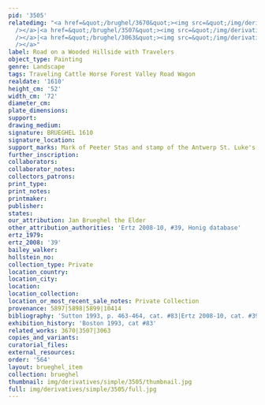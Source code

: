 ```yaml
---
pid: '3505'
relatedimg: "<a href=&quot;/brughel/3670&quot;><img src=&quot;/img/derivatives/simple/3670/thumbnail.jpg&quot;
  /></a>|<a href=&quot;/brughel/3507&quot;><img src=&quot;/img/derivatives/simple/3507/thumbnail.jpg&quot;
  /></a>|<a href=&quot;/brughel/3063&quot;><img src=&quot;/img/derivatives/simple/3063/thumbnail.jpg&quot;
  /></a>"
label: Road on a Wooded Hillside with Travelers
object_type: Painting
genre: Landscape
tags: Traveling Cattle Horse Forest Valley Road Wagon
realdate: '1610'
height_cm: '52'
width_cm: '72'
diameter_cm: 
plate_dimensions: 
support: 
drawing_medium: 
signature: BRUEGHEL 1610
signature_location: 
support_marks: Mark of Peeter Stas and stamp of the Antwerp St. Luke's Guild on reverse
further_inscription: 
collaborators: 
collaborator_notes: 
collectors_patrons: 
print_type: 
print_notes: 
printmaker: 
publisher: 
states: 
our_attribution: Jan Brueghel the Elder
other_attribution_authorities: 'Ertz 2008-10, #39, Honig database'
ertz_1979: 
ertz_2008: '39'
bailey_walker: 
hollstein_no: 
collection_type: Private
location_country: 
location_city: 
location: 
location_collection: 
location_or_most_recent_sale_notes: Private Collection
provenance: 5897|5898|5899|10414
bibliography: 'Sutton 1993, p. 463-464, cat. #83|Ertz 2008-10, cat. #39'
exhibition_history: 'Boston 1993, cat #83'
related_works: 3670|3507|3063
copies_and_variants: 
curatorial_files: 
external_resources: 
order: '564'
layout: brueghel_item
collection: brueghel
thumbnail: img/derivatives/simple/3505/thumbnail.jpg
full: img/derivatives/simple/3505/full.jpg
---
```

